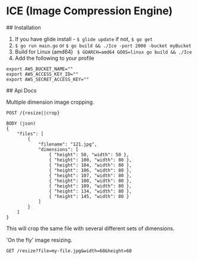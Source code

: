 # ICE (Image Compression Engine)

## Installation

1. If you have glide install - `$ glide update` if not, `$ go get`
2. `$ go run main.go` or `$ go build && ./Ice -port 2000 -bucket myBucket`
3. Build for Linux (amd64) ` $ GOARCH=amd64 GOOS=linux go build && ./Ice`
4. Add the following to your profile

```
export AWS_BUCKET_NAME=""
export AWS_ACCESS_KEY_ID=""
export AWS_SECRET_ACCESS_KEY=""
```

## Api Docs

Multiple dimension image cropping.

```
POST /{resize||crop} 

BODY (json)
{
    "files": [
        { 
            "filename": "121.jpg", 
            "dimensions": [
                { "height": 50, "width": 50 },
                { "height": 100, "width": 80 },
                { "height": 104, "width": 80 },
                { "height": 106, "width": 80 },
                { "height": 107, "width": 80 },
                { "height": 108, "width": 80 },
                { "height": 109, "width": 80 },
                { "height": 134, "width": 80 },
                { "height": 145, "width": 80 }
            ]
        }
    ]
}
```

This will crop the same file with several different sets of dimensions.

'On the fly' image resizing.

```
GET /resize?file=my-file.jpg&width=60&height=60

```
